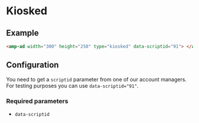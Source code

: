 <!---
Copyright 2016 The AMP HTML Authors. All Rights Reserved.

Licensed under the Apache License, Version 2.0 (the "License");
you may not use this file except in compliance with the License.
You may obtain a copy of the License at

      http://www.apache.org/licenses/LICENSE-2.0

Unless required by applicable law or agreed to in writing, software
distributed under the License is distributed on an "AS-IS" BASIS,
WITHOUT WARRANTIES OR CONDITIONS OF ANY KIND, either express or implied.
See the License for the specific language governing permissions and
limitations under the License.
-->

# Kiosked

## Example

```html
<amp-ad width="300" height="250" type="kiosked" data-scriptid="91"> </amp-ad>
```

## Configuration

You need to get a `scriptid` parameter from one of our account managers.
For testing purposes you can use `data-scriptid="91"`.

### Required parameters

- `data-scriptid`
